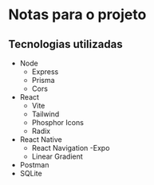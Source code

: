 # Notas para o projeto

## Tecnologias utilizadas

- Node
  - Express
  - Prisma
  - Cors
- React
  - Vite
  - Tailwind
  - Phosphor Icons
  - Radix
- React Native
  - React Navigation
  -Expo
  - Linear Gradient
- Postman
- SQLite
